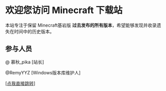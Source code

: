 <h1> 欢迎您访问 Minecraft 下载站 </h1>
<p>本站专注于保留 Minecraft基岩版 <strong>过去发布的所有版本</strong>，希望能够发现并收录遗失在时间中的历史版本。</p>
<h2> 参与人员</h2>
<p>@ 慕秋_pika   [站长]</p>
<p>@RemyYYZ   [Windows版本库维护人]</p>
<a href="https://mcbe.gq/" target="_blank" rel="noreferrer noopener">[点我直接跳转]</a>
